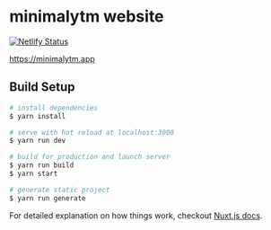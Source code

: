 # minimalytm website

[![Netlify Status](https://api.netlify.com/api/v1/badges/a6821142-78be-478e-b216-c7b7644cc65b/deploy-status)](https://app.netlify.com/sites/minimalytm/deploys)

https://minimalytm.app

## Build Setup

``` bash
# install dependencies
$ yarn install

# serve with hot reload at localhost:3000
$ yarn run dev

# build for production and launch server
$ yarn run build
$ yarn start

# generate static project
$ yarn run generate
```

For detailed explanation on how things work, checkout [Nuxt.js docs](https://nuxtjs.org).
